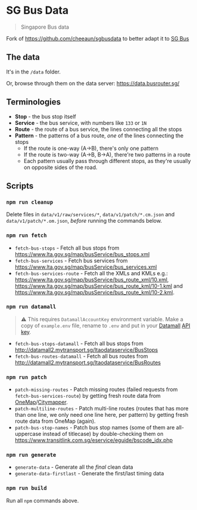# SG Bus Data

> Singapore Bus data

Fork of https://github.com/cheeaun/sgbusdata to better adapt it to [SG Bus](https://github.com/SlenPlayz/SG-Bus)

## The data

It's in the `/data` folder.

Or, browse through them on the data server: https://data.busrouter.sg/

## Terminologies

- **Stop** - the bus stop itself
- **Service** - the bus service, with numbers like `133` or `1N`
- **Route** - the route of a bus service, the lines connecting all the stops
- **Pattern** - the patterns of a bus route, _one_ of the lines connecting the stops
  - If the route is one-way (A->B), there's only one pattern
  - If the route is two-way (A->B, B->A), there're two patterns in a route
  - Each pattern usually pass through different stops, as they're usually on opposite sides of the road.

## Scripts

### `npm run cleanup`

Delete files in `data/v1/raw/services/*`, `data/v1/patch/*.cm.json` and `data/v1/patch/*.om.json`, _before_ running the commands below.

### `npm run fetch`

- `fetch-bus-stops` - Fetch all bus stops from https://www.lta.gov.sg/map/busService/bus_stops.xml
- `fetch-bus-services` - Fetch bus services from https://www.lta.gov.sg/map/busService/bus_services.xml
- `fetch-bus-services-route` - Fetch all the XMLs and KMLs e.g.: https://www.lta.gov.sg/map/busService/bus_route_xml/10.xml, https://www.lta.gov.sg/map/busService/bus_route_kml/10-1.kml and https://www.lta.gov.sg/map/busService/bus_route_kml/10-2.kml.

### `npm run datamall`

> ⚠️ This requires `DatamallAccountKey` environment variable. Make a copy of `example.env` file, rename to `.env` and put in your [Datamall](https://datamall.lta.gov.sg/) [API key](https://datamall.lta.gov.sg/content/datamall/en/request-for-api.html).

- `fetch-bus-stops-datamall` - Fetch all bus stops from http://datamall2.mytransport.sg/ltaodataservice/BusStops
- `fetch-bus-routes-datamall` - Fetch all bus routes from http://datamall2.mytransport.sg/ltaodataservice/BusRoutes

### `npm run patch`

- `patch-missing-routes` - Patch missing routes (failed requests from `fetch-bus-services-route`) by getting fresh route data from [OneMap](https://www.onemap.gov.sg/)/[Citymapper](https://citymapper.com/).
- `patch-multiline-routes` - Patch multi-line routes (routes that has more than one line, we only need one line here, per pattern) by getting fresh route data from OneMap (again).
- `patch-bus-stop-names` - Patch bus stop names (some of them are all-uppercase instead of titlecase) by double-checking them on https://www.transitlink.com.sg/eservice/eguide/bscode_idx.php

### `npm run generate`

- `generate-data` - Generate all the _final_ clean data
- `generate-data-firstlast` - Generate the first/last timing data

### `npm run build`

Run all `npm` commands above.
